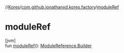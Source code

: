 //[Kores](../../index.md)/[com.github.jonathanxd.kores.factory](index.md)/[moduleRef](module-ref.md)

# moduleRef

[jvm]\
fun [moduleRef](module-ref.md)(): [ModuleReference.Builder](../com.github.jonathanxd.kores.base/-module-reference/-builder/index.md)
